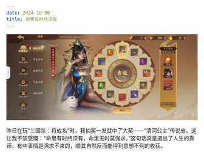 ```yaml
---
date: 2024-10-30
title: 命里有时终须有
---
```


![alt text](966519d02c8ca050dc064d479fb711e.jpg)

昨日在玩“三国杀：将成名”时，我抽奖一发就中了大奖——“清河公主”传说皮。这让我不禁感慨：“命里有时终须有，命里无时莫强求。”这句话真是道出了人生的真谛，有些事情是强求不来的，顺其自然反而能得到意想不到的收获。
